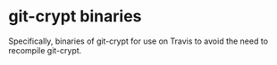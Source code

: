# git-crypt binaries

Specifically, binaries of git-crypt for use on Travis to avoid the need to recompile git-crypt.

